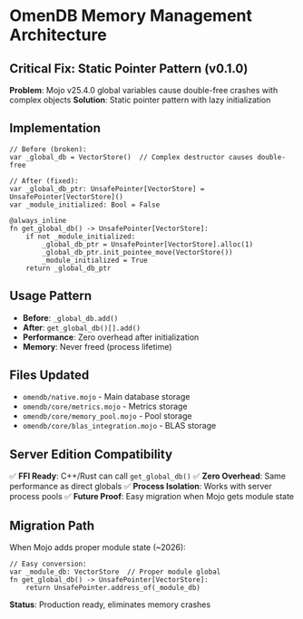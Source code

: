 # OmenDB Memory Management Architecture

## Critical Fix: Static Pointer Pattern (v0.1.0)

**Problem**: Mojo v25.4.0 global variables cause double-free crashes with complex objects
**Solution**: Static pointer pattern with lazy initialization

## Implementation

```mojo
// Before (broken):
var _global_db = VectorStore()  // Complex destructor causes double-free

// After (fixed):
var _global_db_ptr: UnsafePointer[VectorStore] = UnsafePointer[VectorStore]()
var _module_initialized: Bool = False

@always_inline
fn get_global_db() -> UnsafePointer[VectorStore]:
    if not _module_initialized:
        _global_db_ptr = UnsafePointer[VectorStore].alloc(1)
        _global_db_ptr.init_pointee_move(VectorStore())
        _module_initialized = True
    return _global_db_ptr
```

## Usage Pattern

- **Before**: `_global_db.add()` 
- **After**: `get_global_db()[].add()`
- **Performance**: Zero overhead after initialization
- **Memory**: Never freed (process lifetime)

## Files Updated

- `omendb/native.mojo` - Main database storage
- `omendb/core/metrics.mojo` - Metrics storage  
- `omendb/core/memory_pool.mojo` - Pool storage
- `omendb/core/blas_integration.mojo` - BLAS storage

## Server Edition Compatibility

✅ **FFI Ready**: C++/Rust can call `get_global_db()`
✅ **Zero Overhead**: Same performance as direct globals
✅ **Process Isolation**: Works with server process pools
✅ **Future Proof**: Easy migration when Mojo gets module state

## Migration Path

When Mojo adds proper module state (~2026):
```mojo
// Easy conversion:
var _module_db: VectorStore  // Proper module global
fn get_global_db() -> UnsafePointer[VectorStore]:
    return UnsafePointer.address_of(_module_db)
```

**Status**: Production ready, eliminates memory crashes